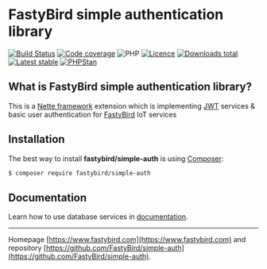 # FastyBird simple authentication library

[![Build Status](https://badgen.net/github/checks/FastyBird/simple-auth/master?cache=300&style=flast-square)](https://travis-ci.com/FastyBird/simple-auth)
[![Code coverage](https://badgen.net/coveralls/c/github/FastyBird/simple-auth?cache=300&style=flast-square)](https://coveralls.io/r/FastyBird/simple-auth)
![PHP](https://badgen.net/packagist/php/FastyBird/simple-auth?cache=300&style=flast-square)
[![Licence](https://badgen.net/packagist/license/FastyBird/simple-auth?cache=300&style=flast-square)](https://packagist.org/packages/FastyBird/simple-auth)
[![Downloads total](https://badgen.net/packagist/dt/FastyBird/simple-auth?cache=300&style=flast-square)](https://packagist.org/packages/FastyBird/simple-auth)
[![Latest stable](https://badgen.net/packagist/v/FastyBird/simple-auth/latest?cache=300&style=flast-square)](https://packagist.org/packages/FastyBird/simple-auth)
[![PHPStan](https://img.shields.io/badge/PHPStan-enabled-brightgreen.svg?style=flat-square)](https://github.com/phpstan/phpstan)

## What is FastyBird simple authentication library?

This is a [Nette framework](https://nette.org) extension which is implementing [JWT](https://jwt.io/) services & basic user authentication for [FastyBird](https://www.fastybird.com) IoT services

## Installation

The best way to install **fastybird/simple-auth** is using [Composer](http://getcomposer.org/):

```sh
$ composer require fastybird/simple-auth
```

## Documentation

Learn how to use database services in [documentation](https://github.com/FastyBird/simple-auth/blob/master/docs/en/index.md).

***
Homepage [https://www.fastybird.com](https://www.fastybird.com) and repository [https://github.com/FastyBird/simple-auth](https://github.com/FastyBird/simple-auth).
